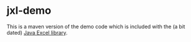# jxl-demo
This is a maven version of the demo code which is included with the (a bit dated) [Java Excel library](https://sourceforge.net/projects/jexcelapi/).
